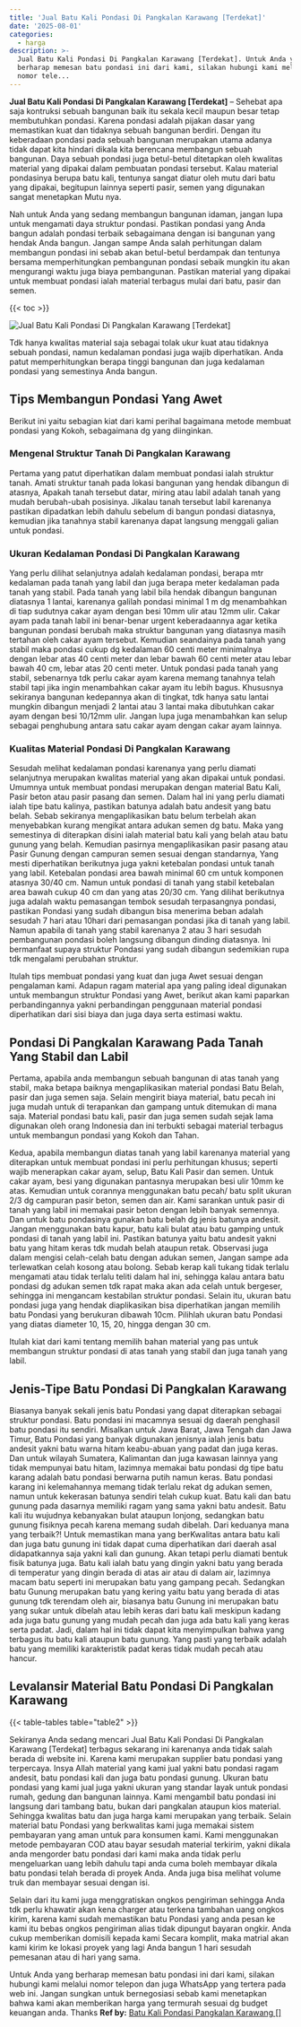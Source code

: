 ```yaml
---
title: 'Jual Batu Kali Pondasi Di Pangkalan Karawang [Terdekat]'
date: '2025-08-01'
categories:
  - harga
description: >-
  Jual Batu Kali Pondasi Di Pangkalan Karawang [Terdekat]. Untuk Anda yang
  berharap memesan batu pondasi ini dari kami, silakan hubungi kami melalui
  nomor tele...
---
```


**Jual Batu Kali Pondasi Di Pangkalan Karawang \[Terdekat\]** – Sehebat apa saja kontruksi sebuah bangunan baik itu sekala kecil maupun besar tetap membutuhkan pondasi. Karena pondasi adalah pijakan dasar yang memastikan kuat dan tidaknya sebuah bangunan berdiri. Dengan itu keberadaan pondasi pada sebuah bangunan merupakan utama adanya tidak dapat kita hindari dikala kita berencana membangun sebuah bangunan. Daya sebuah pondasi juga betul-betul ditetapkan oleh kwalitas material yang dipakai dalam pembuatan pondasi tersebut. Kalau material pondasinya berupa batu kali, tentunya sangat diatur oleh mutu dari batu yang dipakai, begitupun lainnya seperti pasir, semen yang digunakan sangat menetapkan Mutu nya.

Nah untuk Anda yang sedang membangun bangunan idaman, jangan lupa untuk mengamati daya struktur pondasi. Pastikan pondasi yang Anda bangun adalah pondasi terbaik sebagaimana dengan isi bangunan yang hendak Anda bangun. Jangan sampe Anda salah perhitungan dalam membangun pondasi ini sebab akan betul-betul berdampak dan tentunya bersama memperhitungkan pembangunan pondasi sebaik mungkin itu akan mengurangi waktu juga biaya pembangunan. Pastikan material yang dipakai untuk membuat pondasi ialah material terbagus mulai dari batu, pasir dan semen.

{{< toc >}}

![Jual Batu Kali Pondasi Di Pangkalan Karawang [Terdekat]](/images/jual-batu-kali-27.png)

Tdk hanya kwalitas material saja sebagai tolak ukur kuat atau tidaknya sebuah pondasi, namun kedalaman pondasi juga wajib diperhatikan. Anda patut memperhitungkan berapa tinggi bangunan dan juga kedalaman pondasi yang semestinya Anda bangun.

## Tips Membangun Pondasi Yang Awet

Berikut ini yaitu sebagian kiat dari kami perihal bagaimana metode membuat pondasi yang Kokoh, sebagaimana dg yang diinginkan.

### Mengenal Struktur Tanah Di Pangkalan Karawang

Pertama yang patut diperhatikan dalam membuat pondasi ialah struktur tanah. Amati struktur tanah pada lokasi bangunan yang hendak dibangun di atasnya, Apakah tanah tersebut datar, miring atau labil adalah tanah yang mudah berubah-ubah posisinya. Jikalau tanah tersebut labil karenanya pastikan dipadatkan lebih dahulu sebelum di bangun pondasi diatasnya, kemudian jika tanahnya stabil karenanya dapat langsung menggali galian untuk pondasi.

### Ukuran Kedalaman Pondasi Di Pangkalan Karawang

Yang perlu dilihat selanjutnya adalah kedalaman pondasi, berapa mtr kedalaman pada tanah yang labil dan juga berapa meter kedalaman pada tanah yang stabil. Pada tanah yang labil bila hendak dibangun bangunan diatasnya 1 lantai, karenanya galilah pondasi minimal 1 m dg menambahkan di tiap sudutnya cakar ayam dengan besi 10mm ulir atau 12mm ulir. Cakar ayam pada tanah labil ini benar-benar urgent keberadaannya agar ketika bangunan pondasi berubah maka struktur bangunan yang diatasnya masih tertahan oleh cakar ayam tersebut. Kemudian seandainya pada tanah yang stabil maka pondasi cukup dg kedalaman 60 centi meter minimalnya dengan lebar atas 40 centi meter dan lebar bawah 60 centi meter atau lebar bawah 40 cm, lebar atas 20 centi meter. Untuk pondasi pada tanah yang stabil, sebenarnya tdk perlu cakar ayam karena memang tanahnya telah stabil tapi jika ingin menambahkan cakar ayam itu lebih bagus. Khususnya sekiranya bangunan kedepannya akan di tingkat, tdk hanya satu lantai mungkin dibangun menjadi 2 lantai atau 3 lantai maka dibutuhkan cakar ayam dengan besi 10/12mm ulir. Jangan lupa juga menambahkan kan selup sebagai penghubung antara satu cakar ayam dengan cakar ayam lainnya.

### Kualitas Material Pondasi Di Pangkalan Karawang

Sesudah melihat kedalaman pondasi karenanya yang perlu diamati selanjutnya merupakan kwalitas material yang akan dipakai untuk pondasi. Umumnya untuk membuat pondasi merupakan dengan material Batu Kali, Pasir beton atau pasir pasang dan semen. Dalam hal ini yang perlu diamati ialah tipe batu kalinya, pastikan batunya adalah batu andesit yang batu belah. Sebab sekiranya mengaplikasikan batu belum terbelah akan menyebabkan kurang mengikat antara adukan semen dg batu. Maka yang semestinya di diterapkan disini ialah material batu kali yang belah atau batu gunung yang belah. Kemudian pasirnya mengaplikasikan pasir pasang atau Pasir Gunung dengan campuran semen sesuai dengan standarnya, Yang mesti diperhatikan berikutnya juga yakni ketebalan pondasi untuk tanah yang labil. Ketebalan pondasi area bawah minimal 60 cm untuk komponen atasnya 30/40 cm. Namun untuk pondasi di tanah yang stabil ketebalan area bawah cukup 40 cm dan yang atas 20/30 cm. Yang dilihat berikutnya juga adalah waktu pemasangan tembok sesudah terpasangnya pondasi, pastikan Pondasi yang sudah dibangun bisa menerima beban adalah sesudah 7 hari atau 10hari dari pemasangan pondasi jika di tanah yang labil. Namun apabila di tanah yang stabil karenanya 2 atau 3 hari sesudah pembangunan pondasi boleh langsung dibangun dinding diatasnya. Ini bermanfaat supaya struktur Pondasi yang sudah dibangun sedemikian rupa tdk mengalami perubahan struktur.

Itulah tips membuat pondasi yang kuat dan juga Awet sesuai dengan pengalaman kami. Adapun ragam material apa yang paling ideal digunakan untuk membangun struktur Pondasi yang Awet, berikut akan kami paparkan perbandingannya yakni perbandingan penggunaan material pondasi diperhatikan dari sisi biaya dan juga daya serta estimasi waktu.

## Pondasi Di Pangkalan Karawang Pada Tanah Yang Stabil dan Labil

Pertama, apabila anda membangun sebuah bangunan di atas tanah yang stabil, maka betapa baiknya mengaplikasikan material pondasi Batu Belah, pasir dan juga semen saja. Selain mengirit biaya material, batu pecah ini juga mudah untuk di terapankan dan gampang untuk ditemukan di mana saja. Material pondasi batu kali, pasir dan juga semen sudah sejak lama digunakan oleh orang Indonesia dan ini terbukti sebagai material terbagus untuk membangun pondasi yang Kokoh dan Tahan.

Kedua, apabila membangun diatas tanah yang labil karenanya material yang diterapkan untuk membuat pondasi ini perlu perhitungan khusus; seperti wajib menerapkan cakar ayam, selup, Batu Kali Pasir dan semen. Untuk cakar ayam, besi yang digunakan pantasnya merupakan besi ulir 10mm ke atas. Kemudian untuk corannya menggunakan batu pecah/ batu split ukuran 2/3 dg campuran pasir beton, semen dan air. Kami sarankan untuk pasir di tanah yang labil ini memakai pasir beton dengan lebih banyak semennya. Dan untuk batu pondasinya gunakan batu belah dg jenis batunya andesit. Jangan menggunakan batu kapur, batu kali bulat atau batu gamping untuk pondasi di tanah yang labil ini. Pastikan batunya yaitu batu andesit yakni batu yang hitam keras tdk mudah belah ataupun retak. Observasi juga dalam mengisi celah-celah batu dengan adukan semen, Jangan sampe ada terlewatkan celah kosong atau bolong. Sebab kerap kali tukang tidak terlalu mengamati atau tidak terlalu teliti dalam hal ini, sehingga kalau antara batu pondasi dg adukan semen tdk rapat maka akan ada celah untuk bergeser, sehingga ini mengancam kestabilan struktur pondasi. Selain itu, ukuran batu pondasi juga yang hendak diaplikasikan bisa diperhatikan jangan memilih batu Pondasi yang berukuran dibawah 10cm. Pilihlah ukuran batu Pondasi yang diatas diameter 10, 15, 20, hingga dengan 30 cm.

Itulah kiat dari kami tentang memilih bahan material yang pas untuk membangun struktur pondasi di atas tanah yang stabil dan juga tanah yang labil.

## Jenis-Tipe Batu Pondasi Di Pangkalan Karawang

Biasanya banyak sekali jenis batu Pondasi yang dapat diterapkan sebagai struktur pondasi. Batu pondasi ini macamnya sesuai dg daerah penghasil batu pondasi itu sendiri. Misalkan untuk Jawa Barat, Jawa Tengah dan Jawa Timur, Batu Pondasi yang banyak digunakan jenisnya ialah jenis batu andesit yakni batu warna hitam keabu-abuan yang padat dan juga keras. Dan untuk wilayah Sumatera, Kalimantan dan juga kawasan lainnya yang tidak mempunyai batu hitam, lazimnya memakai batu pondasi dg tipe batu karang adalah batu pondasi berwarna putih namun keras. Batu pondasi karang ini kelemahannya memang tidak terlalu rekat dg adukan semen, namun untuk kekerasan batunya sendiri telah cukup kuat. Batu kali dan batu gunung pada dasarnya memiliki ragam yang sama yakni batu andesit. Batu kali itu wujudnya kebanyakan bulat ataupun lonjong, sedangkan batu gunung fisiknya pecah karena memang sudah dibelah. Dari keduanya mana yang terbaik?! Untuk memastikan mana yang berKwalitas antara batu kali dan juga batu gunung ini tidak dapat cuma diperhatikan dari daerah asal didapatkannya saja yakni kali dan gunung. Akan tetapi perlu diamati bentuk fisik batunya juga. Batu kali ialah batu yang dingin yakni batu yang berada di temperatur yang dingin berada di atas air atau di dalam air, lazimnya macam batu seperti ini merupakan batu yang gampang pecah. Sedangkan batu Gunung merupakan batu yang kering yaitu batu yang berada di atas gunung tdk terendam oleh air, biasanya batu Gunung ini merupakan batu yang sukar untuk dibelah atau lebih keras dari batu kali meskipun kadang ada juga batu gunung yang mudah pecah dan juga ada batu kali yang keras serta padat. Jadi, dalam hal ini tidak dapat kita menyimpulkan bahwa yang terbagus itu batu kali ataupun batu gunung. Yang pasti yang terbaik adalah batu yang memiliki karakteristik padat keras tidak mudah pecah atau hancur.

## Levalansir Material Batu Pondasi Di Pangkalan Karawang

{{< table-tables table="table2" >}}

Sekiranya Anda sedang mencari Jual Batu Kali Pondasi Di Pangkalan Karawang \[Terdekat\] terbagus sekarang ini karenanya anda tidak salah berada di website ini. Karena kami merupakan supplier batu pondasi yang terpercaya. Insya Allah material yang kami jual yakni batu pondasi ragam andesit, batu pondasi kali dan juga batu pondasi gunung. Ukuran batu pondasi yang kami jual juga yakni ukuran yang standar layak untuk pondasi rumah, gedung dan bangunan lainnya. Kami mengambil batu pondasi ini langsung dari tambang batu, bukan dari pangkalan ataupun kios material. Sehingga kwalitas batu dan juga harga kami merupakan yang terbaik. Selain material batu Pondasi yang berkwalitas kami juga memakai sistem pembayaran yang aman untuk para konsumen kami. Kami menggunakan metode pembayaran COD atau bayar sesudah material terkirim, yakni dikala anda mengorder batu pondasi dari kami maka anda tidak perlu mengeluarkan uang lebih dahulu tapi anda cuma boleh membayar dikala batu pondasi telah berada di proyek Anda. Anda juga bisa melihat volume truk dan membayar sesuai dengan isi.

Selain dari itu kami juga menggratiskan ongkos pengiriman sehingga Anda tdk perlu khawatir akan kena charger atau terkena tambahan uang ongkos kirim, karena kami sudah memastikan batu Pondasi yang anda pesan ke kami itu bebas ongkos pengiriman alias tidak dipungut bayaran ongkir. Anda cukup memberikan domisili kepada kami Secara komplit, maka matrial akan kami kirim ke lokasi proyek yang lagi Anda bangun 1 hari sesudah pemesanan atau di hari yang sama.

Untuk Anda yang berharap memesan batu pondasi ini dari kami, silakan hubungi kami melalui nomor telepon dan juga WhatsApp yang tertera pada web ini. Jangan sungkan untuk bernegosiasi sebab kami menetapkan bahwa kami akan memberikan harga yang termurah sesuai dg budget keuangan anda. Thanks
**Ref by:** [Batu Kali Pondasi Pangkalan Karawang []](https://id.wikipedia.org/wiki/Batu)
